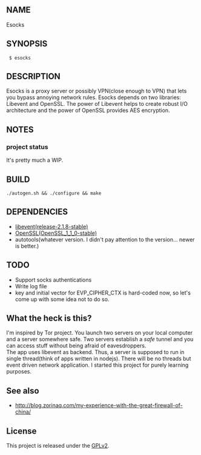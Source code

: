 ## NAME
  Esocks

## SYNOPSIS

```console
 $ esocks
```

## DESCRIPTION
 Esocks is a proxy server or possibly VPN(close enough to VPN) that lets you bypass annoying network rules. Esocks depends on two libraries: Libevent and OpenSSL. The power of Libevent helps to create robust I/O architecture and the power of OpenSSL provides AES encryption.

## NOTES
 ### project status
 It's pretty much a WIP.

## BUILD
```console
./autogen.sh && ./configure && make
```

## DEPENDENCIES
 - [libevent(release-2.1.8-stable)](http://libevent.org)
 - [OpenSSL(OpenSSL_1_1_0-stable)](https://www.openssl.org)
 - autotools(whatever version. I didn't pay attention to the version... newer is better.)

## TODO
 - Support socks authentications
 - Write log file
 - key and initial vector for EVP_CIPHER_CTX is hard-coded now, so let's come up with some idea not to do so.

## What the heck is this?
 I'm inspired by Tor project. You launch two servers on your local computer and a server somewhere safe. Two servers establish a _safe_ tunnel and you can access stuff without being afraid of eavesdroppers.<br/>
The app uses libevent as backend. Thus, a server is supposed to run in single thread(think of apps written in nodejs). There will be no threads but event driven network application. I started this project for purely learning purposes.

## See also
 - http://blog.zorinaq.com/my-experience-with-the-great-firewall-of-china/

## License

This project is released under the [GPLv2](COPYING).
